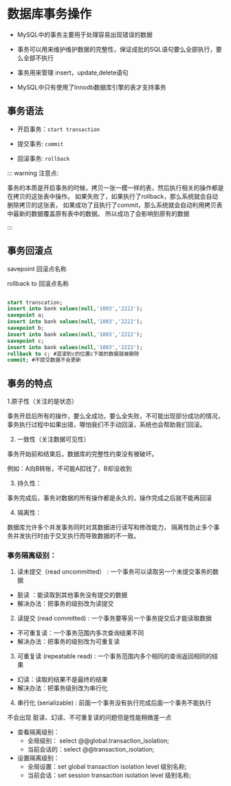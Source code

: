 # 数据库事务操作

* MySQL中的事务主要用于处理容易出现错误的数据

* 事务可以用来维护维护数据的完整性，保证成批的SQL语句要么全部执行，要么全部不执行

* 事务用来管理 insert，update,delete语句

* MySQL中只有使用了Innodb数据库引擎的表才支持事务

## 事务语法

* 开启事务：`start transaction`

* 提交事务: `commit`

* 回滚事务: `rollback`

::: warning 注意点:

事务的本质是开启事务的时候，拷贝一张一模一样的表，然后执行相关的操作都是在拷贝的这张表中操作。
如果失败了，如果执行了rollback，那么系统就会自动删除拷贝的这张表，
如果成功了且执行了commit，那么系统就会自动利用拷贝表中最新的数据覆盖原有表中的数据。
所以成功了会影响到原有的数据

:::

## 事务回滚点

savepoint 回滚点名称

rollback to 回滚点名称 

```sql

start transcation;
insert into bank values(null,'1003','2222');
savepoint a;
insert into bank values(null,'1003','2222');
savepoint b;
insert into bank values(null,'1003','2222');
savepoint c;
insert into bank values(null,'1003','2222');
rollback to c; #混滚到c的位置c下面的数据就被删除
commit; #不提交数据不会更新

```

## 事务的特点

1.原子性（关注的是状态）

事务开启后所有的操作，要么全成功，要么全失败，不可能出现部分成功的情况，
事务执行过程中如果出错，哪怕我们不手动回滚，系统也会帮助我们回滚。

2. 一致性（关注数据可见性）

事务开始前和结束后，数据库的完整性约束没有被破坏。

例如：A向B转账，不可能A扣钱了，B却没收到

3. 持久性：

事务完成后，事务对数据的所有操作都是永久的，操作完成之后就不能再回滚

4. 隔离性：

数据库允许多个并发事务同时对其数据进行读写和修改能力，
隔离性防止多个事务并发执行时由于交叉执行而导致数据的不一致。

### 事务隔离级别：

1. 读未提交（read uncommitted） : 一个事务可以读取另一个未提交事务的数据

* 脏读 ：能读取到其他事务没有提交的数据
* 解决办法：把事务的级别改为读提交

2. 读提交 (read committed) : 一个事务要等另一个事务提交后才能读取数据

* 不可重复读：一个事务范围内多次查询结果不同
* 解决办法：把事务的级别改为可重复读

3. 可重复读 (repeatable read) : 一个事务范围内多个相同的查询返回相同的结果

* 幻读：读取的结果不是最终的结果
* 解决办法：把事务级别改为串行化

4. 串行化 (serializable) : 前面一个事务没有执行完成后面一个事务不能执行

不会出现 脏读、幻读、不可重复读的问题但是性能稍微差一点

* 查看隔离级别：
    * 全局级别： select @@global.transaction_isolation;
    * 当前会话的：select @@transaction_isolation;
* 设置隔离级别：
    * 全局设置：set global transaction isolation level 级别名称;
    * 当前会话：set session transaction isolation level 级别名称;
